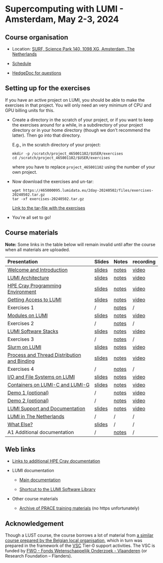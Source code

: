 # Supercomputing with LUMI - Amsterdam, May 2-3, 2024

## Course organisation

-   Location: [SURF, Science Park 140, 1098 XG, Amsterdam, The Netherlands](https://maps.app.goo.gl/11bPcfD6s93PNMZK6)

-   [Schedule](schedule.md)

-   [HedgeDoc for questions](https://md.sigma2.no/lumi-intro-course-may24?both)

<!--
-   There are two Slurm reservations for the course:

    -   CPU nodes: `training_cpu`
    -   GPU nodes: `training-gpu`
-->


## Setting up for the exercises

If you have an active project on LUMI, you should be able to make the exercises in that project.
You will only need an very minimum of CPU and GPU billing units for this.

-   Create a directory in the scratch of your project, or if you want to
    keep the exercises around for a while, in a subdirectory of your project directory 
    or in your home directory (though we don't recommend the latter).
    Then go into that directory.

    E.g., in the scratch directory of your project:

    ```
    mkdir -p /scratch/project_465001102/$USER/exercises
    cd /scratch/project_465001102/$USER/exercises
    ```

    where you have to replace `project_465001102` using the number of your own project.

-   Now download the exercises and un-tar:

    ```
    wget https://465000095.lumidata.eu/2day-20240502/files/exercises-20240502.tar.gz
    tar -xf exercises-20240502.tar.gz
    ```

    [Link to the tar-file with the exercises](https://462000265.lumidata.eu/2day-20240502/files/exercises-20240502.tar.gz)

-   You're all set to go!


## Course materials

**Note:** Some links in the table below will remain invalid until after the course when all
materials are uploaded.

| Presentation | Slides | Notes | recording |
|:-------------|:-------|:------|:----------|
| [Welcome and Introduction](extra_00_Introduction.md) | [slides](https://462000265.lumidata.eu/2day-20240502/files/LUMI-2day-20240502-00-Introduction.pdf) | [notes](00_Introduction.md) | [video](extra_00_Introduction.md) |
| [LUMI Architecture](extra_01_Architecture.md) | [slides](https://462000265.lumidata.eu/2day-20240502/files/LUMI-2day-20240502-01-architecture.pdf) | [notes](01_Architecture.md) | [video](extra_01_Architecture.md) |
| [HPE Cray Programming Environment](extra_02_CPE.md) | [slides](https://462000265.lumidata.eu/2day-20240502/files/LUMI-2day-20240502-02-CPE.pdf) | [notes](02_CPE.md) | [video](extra_02_CPE.md) |
| [Getting Access to LUMI](extra_03_LUMI_access.md) | [slides](https://462000265.lumidata.eu/2day-20240502/files/LUMI-2day-20240502-03-access.pdf) | [notes](03_LUMI_access.md) | [video](extra_03_LUMI_access.md) |
| Exercises 1 | / | [notes](E03_Exercises_1.md) | / |
| [Modules on LUMI](extra_04_Modules.md) | [slides](https://462000265.lumidata.eu/2day-20240502/files/LUMI-2day-20240502-04-modules.pdf) | [notes](04_Modules.md) | [video](extra_04_Modules.md) |
| Exercises 2 | / | [notes](E04_Exercises_2.md) | / |
| [LUMI Software Stacks](extra_05_Software_stacks.md) | [slides](https://462000265.lumidata.eu/2day-20240502/files/LUMI-2day-20240502-05-software.pdf) | [notes](05_Software_stacks.md) | [video](extra_05_Software_stacks.md) |
| Exercises 3 | / | [notes](E05_Exercises_3.md) | / |
| [Slurm on LUMI](extra_06_Slurm.md) | [slides](https://462000265.lumidata.eu/2day-20240502/files/LUMI-2day-20240502-06-slurm.pdf) | [notes](06_Slurm.md) | [video](extra_06_Slurm.md) |
| [Process and Thread Distribution and Binding](extra_07_Binding.md) | [slides](https://462000265.lumidata.eu/2day-20240502/files/LUMI-2day-20240502-07-binding.pdf) | [notes](07_Binding.md) | [video](extra_07_Binding.md) | 
| Exercises 4 | / | [notes](E07_Exercises_4.md) | / |
| [I/O and File Systems on LUMI](extra_08_Lustre.md) | [slides](https://462000265.lumidata.eu/2day-20240502/files/LUMI-2day-20240502-08-lustre.pdf) | [notes](08_Lustre.md) | [video](extra_08_Lustre.md) |
| [Containers on LUMI-C and LUMI-G](extra_09_Containers.md) | [slides](https://462000265.lumidata.eu/2day-20240502/files/LUMI-2day-20240502-09-containers.pdf) | [notes](09_Containers.md) | [video](extra_09_Containers.md) |
| [Demo 1 (optional)](Demo1.md) | / | [notes](Demo1.md) | [video](Demo1.md#video-of-the-demo) |
| [Demo 2 (optional)](Demo2.md) | / | [notes](Demo2.md) | [video](Demo2.md#video-of-the-demo) |
| [LUMI Support and Documentation](extra_10_Support.md) | [slides](https://462000265.lumidata.eu/2day-20240502/files/LUMI-2day-20240502-10-support.pdf) | [notes](10_Support.md) | [video](extra_10_Support.md) |
| [LUMI in The Netherlands](extra_11_Netherlands.md) | / | / | / |
| [What Else?](extra_12_What_else.md) | [slides](https://462000265.lumidata.eu/2day-20240502/files/LUMI-2day-20240502-12-WhatElse.pdf) | / | / |
| A1 Additional documentation | / | [notes](A01_Documentation.md) | / | 


## Web links

-   [Links to additional HPE Cray documentation](A01_Documentation.md)

-   LUMI documentation

    -   [Main documentation](https://docs.lumi-supercomputer.eu/)

    -   [Shortcut to the LUMI Software Library](https://lumi-supercomputer.github.io/LUMI-EasyBuild-docs/)

-   Other course materials

    -   [Archive of PRACE training materials](https://training.prace-ri.eu/) (no https unfortunately)


## Acknowledgement

Though a LUST course, the course borrows a lot of material from
[a similar course prepared by the Belgian local organisation](https://klust.github.io/LUMI-BE-training-materials/intro-evolving/),
which in turn was prepared in the framework of the 
[VSC](https://www.vscentrum.be/) Tier-0 support activities.
The VSC is funded by 
[FWO - Fonds Wetenschappelijk Onderzoek - Vlaanderen](https://www.fwo.be/en/)
(or Research Foundation – Flanders). 
